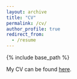 ```yaml
---
layout: archive
title: "CV"
permalink: /cv/
author_profile: true
redirect_from:
  - /resume
---
```


{% include base_path %}

My CV can be found [here](https://harishram-nambiappan.github.io/files/Harish_Ram_Nambiappan_CV_1.pdf).
